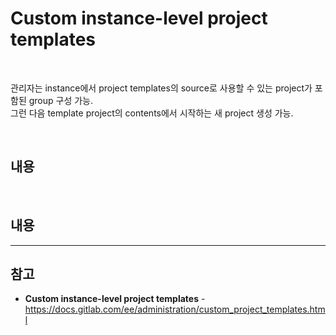 # Custom instance-level project templates

<br>

관리자는 instance에서 project templates의 source로 사용할 수 있는 project가 포함된 group 구성 가능.  
그런 다음 template project의 contents에서 시작하는 새 project 생성 가능.

<br>

## 내용

<br>

## 내용

<hr>

## 참고
- **Custom instance-level project templates** - https://docs.gitlab.com/ee/administration/custom_project_templates.html

